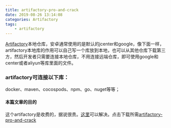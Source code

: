 ```yaml
---
title: artifactory-pro-and-crack
date: 2019-08-26 13:14:08
categories: Artifactory
tags:
    - artifactory
---
```

[Artifactory](https://jfrog.com/artifactory/)本地仓库，安卓通常使用的是默认的jcenter和google，像下面一样，artifactory本地库的作用可以自己写一个库放到本地，也可以从其他仓库下载第三方，然后开发者只需要连接本地仓库，不用连接远端仓库，即可使用google和center或者aliyun等库里面的文件。

### artifactory可连接以下库：

docker、maven、cocospods、npm、go、nuget等等；

#### 本篇文章的目的

这个artifactory是收费的，据说很贵。[这里](https://www.jianshu.com/p/eea23b1610af)可以解决。点击下载所需[artifactory-pro-and-crack](/static/artifactory-injector-1.1.jar)



